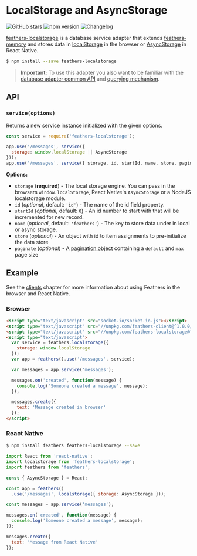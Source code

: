 # LocalStorage and AsyncStorage

[![GitHub stars](https://img.shields.io/github/stars/feathersjs/feathers-localstorage.png?style=social&label=Star)](https://github.com/feathersjs/feathers-localstorage/)
[![npm version](https://img.shields.io/npm/v/feathers-localstorage.png?style=flat-square)](https://www.npmjs.com/package/feathers-localstorage)
[![Changelog](https://img.shields.io/badge/changelog-.md-blue.png?style=flat-square)](https://github.com/feathersjs/feathers-localstorage/blob/master/CHANGELOG.md)

[feathers-localstorage](https://github.com/feathersjs/feathers-localstorage/) is a database service adapter that extends [feathers-memory](./memory.md) and stores data in [localStorage](https://developer.mozilla.org/en/docs/Web/API/Window/localStorage) in the browser or [AsyncStorage](https://facebook.github.io/react-native/docs/asyncstorage.html) in React Native.

```bash
$ npm install --save feathers-localstorage
```

> **Important:** To use this adapter you also want to be familiar with the [database adapter common API](./common.md) and [querying mechanism](./querying.md).


## API

### `service(options)`

Returns a new service instance initialized with the given options.

```js
const service = require('feathers-localstorage');

app.use('/messages', service({
  storage: window.localStorage || AsyncStorage
}));
app.use('/messages', service({ storage, id, startId, name, store, paginate }));
```

__Options:__

- `storage` (**required**) - The local storage engine. You can pass in the browsers `window.localStorage`, React Native's `AsyncStorage` or a NodeJS localstorage module.
- `id` (*optional*, default: `'id'`) - The name of the id field property.
- `startId` (*optional*, default: `0`) - An id number to start with that will be incremented for new record.
- `name` (*optional*, default: `'feathers'`) - The key to store data under in local or async storage.
- `store` (*optional*) - An object with id to item assignments to pre-initialize the data store
- `paginate` (*optional*) - A [pagination object](./pagination.md) containing a `default` and `max` page size


## Example

See the [clients](../clients/readme.md) chapter for more information about using Feathers in the browser and React Native.

### Browser

```html
<script type="text/javascript" src="socket.io/socket.io.js"></script>
<script type="text/javascript" src="//unpkg.com/feathers-client@^1.0.0/dist/feathers.js"></script>
<script type="text/javascript" src="//unpkg.com/feathers-localstorage@^1.0.0/dist/localstorage.js"></script>
<script type="text/javascript">
  var service = feathers.localstorage({
    storage: window.localStorage
  });
  var app = feathers().use('/messages', service);

  var messages = app.service('messages');

  messages.on('created', function(message) {
    console.log('Someone created a message', message);
  });

  messages.create({
    text: 'Message created in browser'
  });
</script>
```

### React Native

```bash
$ npm install feathers feathers-localstorage --save
```

```js
import React from 'react-native';
import localstorage from 'feathers-localstorage';
import feathers from 'feathers';

const { AsyncStorage } = React;

const app = feathers()
  .use('/messages', localstorage({ storage: AsyncStorage }));

const messages = app.service('messages');

messages.on('created', function(message) {
  console.log('Someone created a message', message);
});

messages.create({
  text: 'Message from React Native'
});
```
